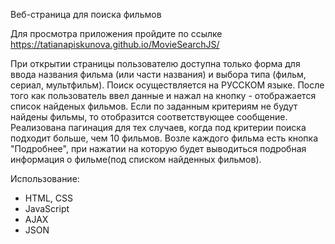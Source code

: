 Веб-страница для поиска фильмов

Для просмотра приложения пройдите по ссылке https://tatianapiskunova.github.io/MovieSearchJS/

  При открытии страницы пользователю доступна только форма  для ввода названия фильма (или части названия) и выбора типа  (фильм, сериал, мультфильм). Поиск осуществляется на РУССКОМ языке.
После того как пользователь ввел данные и нажал на кнопку - отображается список найденых фильмов. Если по  заданным критериям не будут найдены фильмы, то отобразится соответствующее  сообщение. Реализована пагинация для  тех случаев, когда под критерии поиска подходит больше, чем 10  фильмов. Возле каждого фильма есть кнопка "Подробнее", при нажатии  на которую будет выводиться подробная информация о фильме(под списком найденных фильмов). 

Использование:
- HTML, CSS
- JavaScript
- AJAX
- JSON
